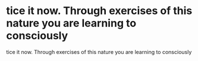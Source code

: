 # tice it now. Through exercises of this nature you are learning to consciously

tice it now. Through exercises of this nature you are learning to consciously